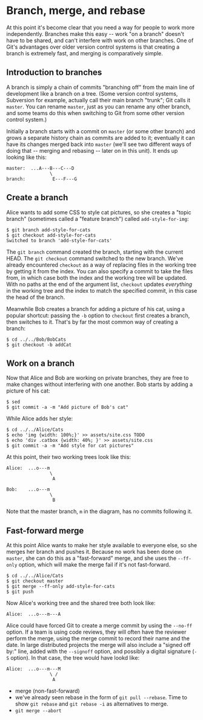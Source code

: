# Branch, merge, and rebase

At this point it's become clear that you need a way for people to work more
independently.  Branches make this easy -- work "on a branch" doesn't have to
be shared, and can't interfere with work on other branches.  One of Git's
advantages over older version control systems is that creating a branch is
extremely fast, and merging is comparatively simple.

## Introduction to branches

A branch is simply a chain of commits "branching off" from the main line of
development like a branch on a tree.  (Some version control systems,
Subversion for example, actually call their main branch "trunk"; Git calls it
`master`.  You can rename `master`, just as you can rename any other branch,
and some teams do this when switching to Git from some other version control
system.)

Initially a branch starts with a commit on `master` (or some other branch) and
grows a separate history chain as commits are added to it; eventually it can
have its changes merged back into `master` (we'll see two different ways of
doing that -- merging and rebasing -- later on in this unit).  It ends up
looking like this:

```
master:  ...A---B---C---D
                \
branch:          E---F---G
```

## Create a branch

Alice wants to add some CSS to style cat pictures, so she creates a
"topic branch" (sometimes called a "feature branch") called
`add-style-for-img`: 

```
$ git branch add-style-for-cats
$ git checkout add-style-for-cats
Switched to branch 'add-style-for-cats'
```

The `git branch` command created the branch, starting with the current HEAD.
The `git checkout` command switched to the new branch.  We've already
encountered `checkout` as a way of replacing files in the working tree by
getting it from the index.  You can also specify a commit to take the files
from, in which case both the index and the working tree will be updated.  With
no paths at the end of the argument list, `checkout` updates *everything* in
the working tree and the index to match the specified commit, in this case the
head of the branch.

Meanwhile Bob creates a branch for adding a picture of his cat, using a
popular shortcut:  passing the `-b` option to `checkout` first creates a
branch, then switches to it.  That's by far the most common way of creating a
branch:

```
$ cd ../../Bob/BobCats
$ git checkout -b addCat
```

## Work on a branch

Now that Alice and Bob are working on private branches, they are free to make
changes without interfering with one another.  Bob starts by adding a picture
of his cat:

```
$ sed 
$ git commit -a -m "Add picture of Bob's cat"
```

While Alice adds her style:

```
$ cd ../../Alice/Cats
$ echo 'img {width: 100%;}' >> assets/site.css TODO
$ echo 'div .catbox {width: 40%; }' >> assets/site.css
$ git commit -a -m "Add style for cat pictures"
```

At this point, their two working trees look like this:

```
Alice:  ...o---m
                \
				 A		 

Bob:    ...o---m
                \
				 B				 
```

Note that the master branch, `m` in the diagram, has no commits following it.

## Fast-forward merge

At this point Alice wants to make her style available to everyone else, so she
merges her branch and pushes it.  Because no work has been done on `master`,
she can do this as a "fast-forward" merge, and she uses the `--ff-only`
option, which will make the merge fail if it's not fast-forward.

```
$ cd ../../Alice/Cats
$ git checkout master
$ git merge --ff-only add-style-for-cats
$ git push
```

Now Alice's working tree and the shared tree both look like:

```
Alice:  ...o---m---A
```

Alice could have forced Git to create a merge commit by using the `--no-ff`
option.  If a team is using code reviews, they will often have the reviewer
perform the merge, using the merge commit to record their name and the date.
In large distributed projects the merge will also include a "signed off by:"
line, added with the `--signoff` option, and possibly a digital signature
(`-S` option).  In that case, the tree would have lookd like:

```
Alice:  ...o---m---M
                \ /
				 A		
```

* merge (non-fast-forward)
* we've already seen rebase in the form of `git pull --rebase`.  Time to show
  `git rebase` and `git rebase -i` as alternatives to merge.
* `git merge --abort`
